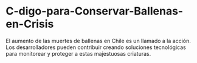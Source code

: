 # C-digo-para-Conservar-Ballenas-en-Crisis
El aumento de las muertes de ballenas en Chile es un llamado a la acción. Los desarrolladores pueden contribuir creando soluciones tecnológicas para monitorear y proteger a estas majestuosas criaturas.
